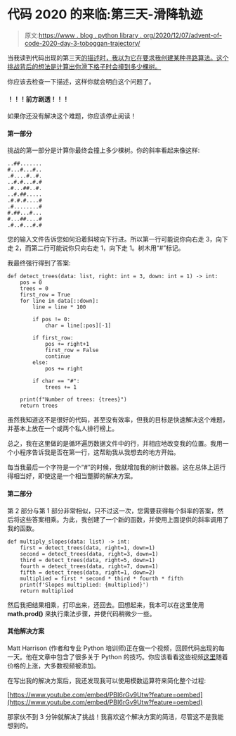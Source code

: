 # 代码 2020 的来临:第三天-滑降轨迹

> 原文:[https://www . blog . python library . org/2020/12/07/advent-of-code-2020-day-3-toboggan-trajectory/](https://www.blog.pythonlibrary.org/2020/12/07/advent-of-code-2020-day-3-toboggan-trajectory/)

当我读到代码出现的第三天[的描述时，我以为它在要求我创建某种寻路算法。这个挑战背后的想法是计算出你滑下格子时会撞到多少棵树。](https://adventofcode.com/2020/day/3)

你应该去检查一下描述，这样你就会明白这个问题了。

#### ！！！前方剧透！！！

如果你还没有解决这个难题，你应该停止阅读！

#### 第一部分

挑战的第一部分是计算你最终会撞上多少棵树。你的斜率看起来像这样:

```
..##.......
#...#...#..
.#....#..#.
..#.#...#.#
.#...##..#.
..#.##.....
.#.#.#....#
.#........#
#.##...#...
#...##....#
.#..#...#.#
```

您的输入文件告诉您如何沿着斜坡向下行进。所以第一行可能说你向右走 3，向下走 2，而第二行可能说你只向右走 1，向下走 1。树木用“#”标记。

我最终强行得到了答案:

```
def detect_trees(data: list, right: int = 3, down: int = 1) -> int:
    pos = 0
    trees = 0
    first_row = True
    for line in data[::down]:
        line = line * 100

        if pos != 0:
            char = line[:pos][-1]

        if first_row:
            pos += right+1
            first_row = False
            continue
        else:
            pos += right

        if char == "#":
            trees += 1

    print(f"Number of trees: {trees}")
    return trees
```

虽然我知道这不是很好的代码，甚至没有效率，但我的目标是快速解决这个难题，并基本上放在一个或两个私人排行榜上。

总之，我在这里做的是循环遍历数据文件中的行，并相应地改变我的位置。我用一个小程序告诉我是否在第一行，这帮助我从我想去的地方开始。

每当我最后一个字符是一个“#”的时候，我就增加我的树计数器。这在总体上运行得相当好，即使这是一个相当蹩脚的解决方案。

#### 第二部分

第 2 部分与第 1 部分非常相似，只不过这一次，您需要获得每个斜率的答案，然后将这些答案相乘。为此，我创建了一个新的函数，并使用上面提供的斜率调用了我的函数。

```
def multiply_slopes(data: list) -> int:
    first = detect_trees(data, right=1, down=1)
    second = detect_trees(data, right=3, down=1)
    third = detect_trees(data, right=5, down=1)
    fourth = detect_trees(data, right=7, down=1)
    fifth = detect_trees(data, right=1, down=2)
    multiplied = first * second * third * fourth * fifth
    print(f'Slopes multiplied: {multiplied}')
    return multiplied
```

然后我把结果相乘，打印出来，还回去。回想起来，我本可以在这里使用 **math.prod()** 来执行乘法步骤，并使代码稍微少一些。

#### 其他解决方案

Matt Harrison (作者和专业 Python 培训师)正在做一个视频，回顾代码出现的每一天。他在文章中包含了很多关于 Python 的技巧。你应该看看这些视频[这里](https://mattharrison.podia.com/advent-of-code-2020-walkthrough)随着价格的上涨，大多数视频被添加。

在写出我的解决方案后，我还发现我可以使用模数运算符来简化整个过程:

[https://www.youtube.com/embed/PBI6rGv9Utw?feature=oembed](https://www.youtube.com/embed/PBI6rGv9Utw?feature=oembed)

那家伙不到 3 分钟就解决了挑战！我喜欢这个解决方案的简洁，尽管这不是我能想到的。